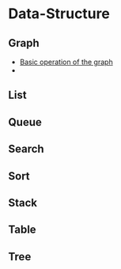 # Data-Structure

## Graph
- [Basic operation of the graph](https://github.com/Ricolxwz/Data-Structure/blob/1d4b1722a1c1d8a223f7a0d578d5c2ec2ff19d7d/Data-Structure%20WD/Graph/Basic%20operation%20of%20the%20graph.md)
- 
## List

## Queue

## Search

## Sort

## Stack

## Table

## Tree